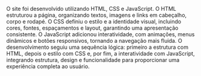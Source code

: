O site foi desenvolvido utilizando HTML, CSS e JavaScript. O HTML estruturou a página, organizando textos, imagens e links em cabeçalho, corpo e rodapé. O CSS definiu o estilo e a identidade visual, incluindo cores, fontes, espaçamentos e layout, garantindo uma apresentação consistente. O JavaScript adicionou interatividade, com animações, menus dinâmicos e botões responsivos, tornando a navegação mais fluida.
O desenvolvimento seguiu uma sequência lógica: primeiro a estrutura com HTML, depois o estilo com CSS e, por fim, a interatividade com JavaScript, integrando estrutura, design e funcionalidade para proporcionar uma experiência completa ao usuário.
